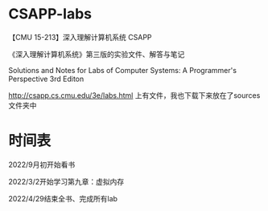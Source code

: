 # CSAPP-labs
【CMU 15-213】深入理解计算机系统 CSAPP

《深入理解计算机系统》第三版的实验文件、解答与笔记

 Solutions and Notes for Labs of Computer Systems: A Programmer's Perspective 3rd Editon

 http://csapp.cs.cmu.edu/3e/labs.html 上有文件，我也下载下来放在了sources文件夹中

 # 时间表

2022/9月初开始看书

2022/3/2开始学习第九章：虚拟内存

2022/4/29结束全书、完成所有lab
